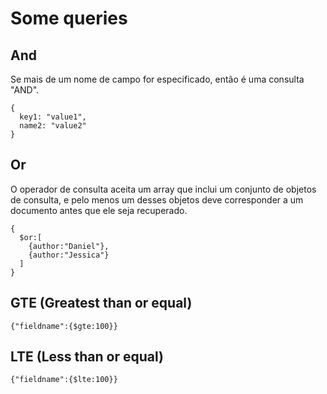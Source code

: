 # Some queries

## And

Se mais de um nome de campo for especificado, então é uma consulta "AND".
```
{
  key1: "value1",
  name2: "value2"
}
```

## Or

O operador de consulta aceita um array que inclui um conjunto de objetos de consulta, e pelo menos um desses objetos deve corresponder a um documento antes que ele seja recuperado.

```
{
  $or:[
    {author:"Daniel"},
    {author:"Jessica"}
  ]
}
```

## GTE (Greatest than or equal)
```
{"fieldname":{$gte:100}}
```

## LTE (Less than or equal)
```
{"fieldname":{$lte:100}}
```